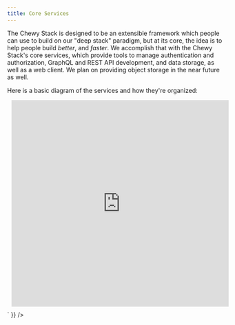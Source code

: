 ```yaml
---
title: Core Services
---
```


The Chewy Stack is designed to be an extensible framework which people can use to build on our "deep stack" paradigm, but at its core, the idea is to help people build *better*, and *faster*. We accomplish that with the Chewy Stack's core services, which provide tools to manage authentication and authorization, GraphQL and REST API development, and data storage, as well as a web client. We plan on providing object storage in the near future as well.

Here is a basic diagram of the services and how they're organized:

<div
    dangerouslySetInnerHTML={{
        __html: `
 <div style="width: 100%; height: 480px; margin: 10px; position: relative;"><iframe allowfullscreen frameborder="0" style="width:100%; height:480px" src="https://lucid.app/documents/embedded/133ce156-118a-468b-b1bd-4ac65417917a" id="aIHnOFmumofP"></iframe></div>       
        `
    }}
/>